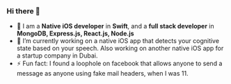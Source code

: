 ### Hi there 👋

- 👾 I am a **Native iOS developer** in **Swift**, and a **full stack developer** in **MongoDB, Express.js, React.js, Node.js**
- 🔭  I’m currently working on a native iOS app that detects your cognitive state based on your speech. Also working on another native iOS app for a startup company in Dubai.
- ⚡  Fun fact: I found a loophole on facebook that allows anyone to send a message as anyone using fake mail headers, when I was 11.
